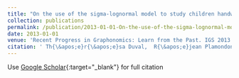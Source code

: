 ```yaml
---
title: "On the use of the sigma-lognormal model to study children handwriting"
collection: publications
permalink: /publication/2013-01-01-On-the-use-of-the-sigma-lognormal-model-to-study-children-handwriting
date: 2013-01-01
venue: 'Recent Progress in Graphonomics: Learn from the Past. IGS 2013'
citation: ' Th{\&apos;e}r{\&apos;e}sa Duval,  R{\&apos;e}jean Plamondon,  Chrisitian O&apos;Reilly,  C Remi,  Jean Vaillant, &quot;On the use of the sigma-lognormal model to study children handwriting.&quot; Recent Progress in Graphonomics: Learn from the Past. IGS 2013, 2013.'
---
```

Use [Google Scholar](https://scholar.google.com/scholar?q=On+the+use+of+the+sigma+lognormal+model+to+study+children+handwriting){:target="_blank"} for full citation